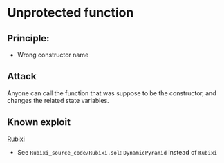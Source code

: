 # Unprotected function

## Principle:
- Wrong constructor name

## Attack
Anyone can call the function that was suppose to be the constructor, and changes the related state variables.

## Known exploit
[Rubixi](https://etherscan.io/address/0xe82719202e5965Cf5D9B6673B7503a3b92DE20be#code)
- See `Rubixi_source_code/Rubixi.sol`: `DynamicPyramid` instead of `Rubixi`
